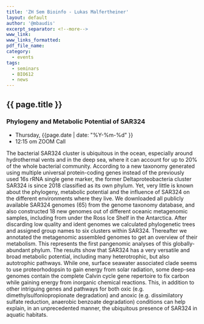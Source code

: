 ```yaml
---
title: 'ZH Sem Bioinfo - Lukas Malfertheiner'
layout: default
author: '@mbaudis'
excerpt_separator: <!--more-->
www_link:
www_links_formatted:
pdf_file_name:
category:
  - events
tags:
  - seminars
  - BIO612
  - news
---
```


## {{ page.title }}

### Phylogeny and Metabolic Potential of SAR324

* Thursday, {{page.date | date: "%Y-%m-%d" }}
* 12:15 om  ZOOM Call

<!--more-->

The bacterial SAR324 cluster is ubiquitous in the ocean, especially around hydrothermal vents and in the deep sea, where it can account for up to 20% of the whole bacterial community. According to a new taxonomy generated using multiple universal protein-coding genes instead of the previously used 16s rRNA single gene marker, the former Deltaproteobacteria cluster SAR324 is since 2018 classified as its own phylum. Yet, very little is known about the phylogeny, metabolic potential and the influence of SAR324 on the different environments where they live. We downloaded all publicly available SAR324 genomes (65) from the genome taxonomy database, and also constructed 18 new genomes out of different oceanic metagenomic samples, including from under the Ross Ice Shelf in the Antarctica. After discarding low quality and ident genomes we calculated phylogenetic trees and assigned group names to six clusters within SAR324. Thereafter we annotated the metagenomic assembled genomes to get an overview of their metabolism. This represents the first pangenomic analyses of this globally-abundant phylum. The results show that SAR324 has a very versatile and broad metabolic potential, including many heterotrophic, but also autotrophic pathways. While one, surface seawater associated clade seems to use proteorhodopsin to gain energy from solar radiation, some deep-sea genomes contain the complete Calvin cycle gene repertoire to fix carbon while gaining energy from inorganic chemical reactions. This, in addition to other intriguing genes and pathways for both oxic (e.g. dimethylsulfoniopropionate degradation) and anoxic (e.g. dissimilatory sulfate reduction, anaerobic benzoate degradation) conditions can help explain, in an unprecedented manner, the ubiquitous presence of SAR324 in aquatic habitats.
